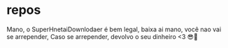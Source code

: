 # repos


Mano, o SuperHnetaiDownlodaer é bem legal, baixa ai mano, você nao vai se arrepender, Caso se arrepender, devolvo o seu dinheiro <3 😎🤙
